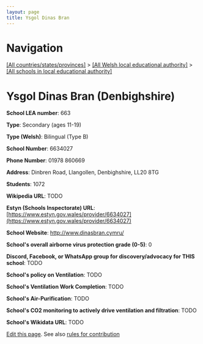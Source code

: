 ```yaml
---
layout: page
title: Ysgol Dinas Bran
---
```

# Navigation

[[All countries/states/provinces]](../../..) > [[All Welsh local educational authority]](../..) > [[All schools in local educational authority]](..)

# Ysgol Dinas Bran (Denbighshire)

**School LEA number**: 663

**Type**: Secondary (ages 11-19)

**Type (Welsh)**: Bilingual (Type B)

**School Number**: 6634027

**Phone Number**: 01978 860669

**Address**: Dinbren Road, Llangollen, Denbighshire, LL20 8TG

**Students**: 1072

**Wikipedia URL**: TODO

**Estyn (Schools Inspectorate) URL**: [https://www.estyn.gov.wales/provider/6634027](https://www.estyn.gov.wales/provider/6634027)

**School Website**: http://www.dinasbran.cymru/

**School's overall airborne virus protection grade (0-5)**: 0

**Discord, Facebook, or WhatsApp group for discovery/advocacy for THIS school**: TODO

**School's policy on Ventilation**: TODO

**School's Ventilation Work Completion**: TODO

**School's Air-Purification**: TODO

**School's CO2 monitoring to actively drive ventilation and filtration**: TODO

**School's Wikidata URL**: TODO




[Edit this page](https://github.com/VentilationProject/Wales/edit/prif/./Denbighshire/Ysgol_Dinas_Bran.md). See also [rules for contribution](../../../contribution-rules/)